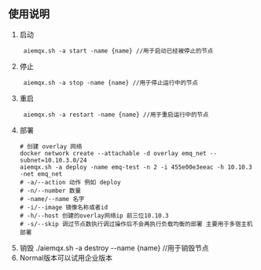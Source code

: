## 使用说明
1. 启动
   ```
    aiemqx.sh -a start -name {name} //用于启动已经被停止的节点
   ```
2. 停止
   ```
    aiemqx.sh -a stop -name {name} //用于停止运行中的节点
   ```
3. 重启
   ```
    aiemqx.sh -a restart -name {name} //用于重启运行中的节点
   ```
4. 部署
   ```
   # 创建 overlay 网络
   docker network create --attachable -d overlay emq_net --subnet=10.10.3.0/24
   aiemqx.sh -a deploy -name emq-test -n 2 -i 455e00e3eeac -h 10.10.3 -net emq_net
   # -a/--action 动作 例如 deploy
   # -n/--number 数量
   # -name/--name 名字
   # -i/--image 镜像名称或者id
   # -h/--host 创建的overlay网络ip 前三位10.10.3
   # -s/--skip 调过节点数执行调过操作后不会再执行负载均衡的部署 主要用于多宿主机部署 
   ```
5. 销毁
   ./aiemqx.sh -a destroy --name {name} //用于销毁节点
6. Normal版本可以试用企业版本